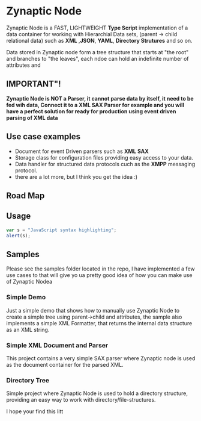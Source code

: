 # Zynaptic Node
Zynaptic Node is a FAST, LIGHTWEIGHT **Type Script** implementation of a data container for working
with Hierarchial Data sets, (parent -> child relational data) such as
**XML** ,**JSON**, **YAML**, **Directory Strutures** and so on.

Data stored in Zynaptic node form a tree structure that starts at "the root" and branches to
"the leaves", each ndoe can hold an indefinite number of attributes and

## IMPORTANT"!
**Zynaptic Node is NOT a Parser, it cannot parse data by itself, it need to be fed wih data,
Connect it to a XML SAX Parser for example and you will have a perfect solution for
ready for production using event driven parsing of XML data**

## Use case examples
* Document for event Driven parsers such as **XML** **SAX**
* Storage class for configuration files providing easy access to your data.
* Data handler for structured data protocols cuch as the **XMPP** messaging protocol.
* there are a lot more, but I think you get the idea :)

## Road Map

## Usage
```TypeScript
var s = "JavaScript syntax highlighting";
alert(s);
```

## Samples
Please see the samples folder located in the repo, I have implemented a few use
cases to that will give yo ua pretty good idea of how you can make use of Zynaptic Nodea


### Simple Demo
Just a simple demo that shows how to manually use Zynaptic Node to create a simple tree
using parent->child and attributes, the sample also implements a simple XML Formatter,
that returns the internal data structure as an XML string.


### Simple XML Document and Parser
This project contains a very simple SAX parser where Zynaptic node is used as the document
container for the parsed XML.


### Directory Tree
Simple project where Zynaptic Node is used to hold a directory structure, providing an easy
way to work with directory/file-structures.


I hope your find this litt
